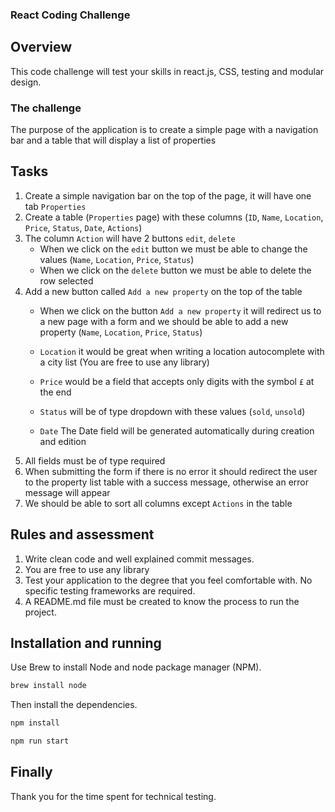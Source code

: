 ### React Coding Challenge

## Overview 

This code challenge will test your skills in react.js, CSS, testing and modular design.

### The challenge

The purpose of the application is to create a simple page with a navigation bar
and a table that will display a list of properties 

## Tasks

1. Create a simple navigation bar on the top of the page, it will have one tab `Properties`
2. Create a table (`Properties` page) with these columns (`ID`, `Name`, `Location`, `Price`, `Status`, `Date`, `Actions`)
3. The column `Action` will have 2 buttons `edit`, `delete`
   * When we click on the `edit` button we must be able to change the values (`Name`, `Location`, `Price`, `Status`)
   * When we click on the `delete` button we must be able to delete the row selected
4. Add a new button called `Add a new property` on the top of the table
   * When we click on the button `Add a new property` it will redirect us to a new page with a form and we should be able to add a new property (`Name`, `Location`, `Price`, `Status`)
   
   * `Location` it would be great when writing a location autocomplete with a city list (You are free to use any library)
   * `Price` would be a field that accepts only digits with the symbol `£` at the end
   * `Status` will be of type dropdown with these values (`sold`, `unsold`)
   * `Date` The Date field will be generated automatically during creation and edition
5. All fields must be of type required
6. When submitting the form if there is no error it should redirect the user to the property list table with a success message, 
   otherwise an error message will appear
7. We should be able to sort all columns except `Actions` in the table

## Rules and assessment 

1. Write clean code and well explained commit messages. 
2. You are free to use any library
3. Test your application to the degree that you feel comfortable with. No specific testing frameworks are required.
4. A README.md file must be created to know the process to run the project.

## Installation and running  

Use Brew to install Node and node package manager (NPM).  

```bash
brew install node
```
Then install the dependencies. 

```bash
npm install
```

```bash
npm run start 
```

## Finally 

Thank you for the time spent for technical testing. 
